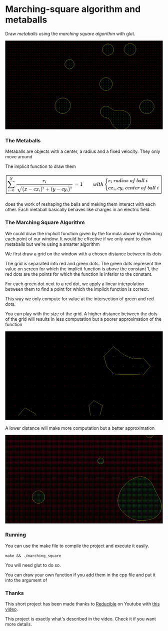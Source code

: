 # Marching-square algorithm and metaballs

Draw *metaballs* using the *marching square algorithm* with glut.


![til](gifs/metaballs_grid16.gif)

### The Metaballs

Metaballs are objects with a center, a radius and a fixed velocity. They only move around

The implicit function to draw them 


![Alt text](gifs/metaballs_formula.png)

does the work of reshaping the balls and meking them interact with each other. Each metaball basically behaves like charges in an electric field.


### The Marching Square Algorithm

We could draw the implicit function given by the formula above by checking each point of our window. It would be effective if we only want to draw metaballs but we're using a smarter algorithm

We first draw a grid on the window with a chosen distance between its dots

The grid is separated into red and green dots. The green dots represent the value on screen for which the implicit function is above the constant 1, the red dots are the points for which the function is inferior to the constant. 

For each green dot next to a red dot, we apply a linear interpolation between them to find a point for which the implicit function is correct. 

This way we only compute for value at the intersection of green and red dots.


You can play with the size of the grid. A higher distance between the dots of the grid will results in less computation but a poorer approximation of the function

![til](gifs/metaballs_grid64.gif)

A lower distance will make more computation but a better approximation


![til](gifs/metaballs_grid8.gif)


### Running 

You can use the make file to compile the project and execute it easily.

```make && ./marching_square```

 You will need glut to do so.
 
 You can draw your own function if you add them in the cpp file and put it into the argument of 

### Thanks

This short project has been made thanks to [Reducible](https://www.youtube.com/c/Reducible) on Youtube with [this video](https://www.youtube.com/watch?v=6oMZb3yP_H8).

This project is exactly what's described in the video. Check it if you want more details.


